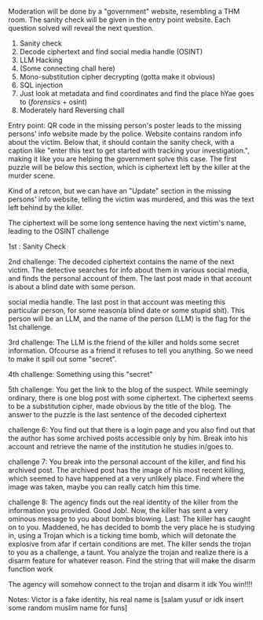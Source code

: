Moderation will be done by a "government" website, resembling a THM room. The sanity check will be given in the entry point website. Each question solved will reveal the next question.

1. Sanity check
2. Decode ciphertext and find social media handle (OSINT)
3. LLM Hacking
4. (Some connecting chall here)
5. Mono-substitution cipher decrypting (gotta make it obvious)
6. SQL injection
7. Just look at metadata and find coordinates and find the place hYae goes to (_forensics_ + osint)
8. Moderately hard Reversing chall

Entry point: QR code in the missing person's poster leads to the missing persons' info website made by the police. Website contains random info about the victim. Below that, it should contain the sanity check, with a caption like "enter this text to get started with tracking your investigation.", making it like you are helping the government solve this case. The first puzzle will be below this section, which is ciphertext left by the killer at the murder scene.

Kind of a retcon, but we can have an "Update" section in the missing persons' info website, telling the victim was murdered, and this was the text left behind by the killer.

The ciphertext will be some long sentence having the next victim's name, leading to the OSINT challenge

1st : Sanity Check

2nd challenge: The decoded ciphertext contains the name of the next victim. The detective searches for info about them in various social media, and finds the personal account of them. The last post made in that account is about a blind date with some person.

social media handle. The last post in that account was meeting this particular person, for some reason(a blind date or some stupid shit). This person will be an LLM, and the name of the person (LLM) is the flag for the 1st challenge.

3rd challenge: The LLM is the friend of the killer and holds some secret information. Ofcourse as a friend it refuses to tell you anything. So we need to make it spill out some "secret". 

4th challenge: Something using this "secret"

5th challenge: You get the link to the blog of the suspect. While seemingly ordinary, there is one blog post with some ciphertext. The ciphertext seems to be a substitution cipher, made obvious by the title of the blog. The answer to the puzzle is the last sentence of the decoded ciphertext

challenge 6: You find out that there is a login page and you also find out that the author has some archived posts accessible only by him. Break into his account and retrieve the name of the institution he studies in/goes to.

challenge 7: You break into the personal account of the killer, and find his archived post. The archived post has the image of his most recent killing, which seemed to have happened at a very unlikely place. Find where the image was taken, maybe you can really catch him this time.

challenge 8: The agency finds out the real identity of the killer from the information you provided. Good Job!. Now, the killer has sent a very ominous message to you about bombs blowing. 
Last: The killer has caught on to you. Maddened, he has decided to bomb the very place he is studying in, using a Trojan which is a ticking time bomb, which will detonate the explosive from afar if certain conditions are met. The killer sends the trojan to you as a challenge, a taunt. You analyze the trojan and realize there is a disarm feature for whatever reason. Find the string that will make the disarm function work

The agency will somehow connect to the trojan and disarm it idk You win!!!!

Notes: Victor is a fake identity, his real name is [salam yusuf or idk insert some random muslim name for funs]
